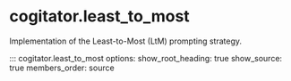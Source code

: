 # cogitator.least_to_most

Implementation of the Least-to-Most (LtM) prompting strategy.

::: cogitator.least_to_most
options:
show_root_heading: true
show_source: true
members_order: source
